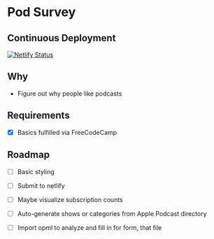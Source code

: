 # Pod Survey 

## Continuous Deployment
[![Netlify Status](https://api.netlify.com/api/v1/badges/48c23611-1937-459b-8dd1-93fcca424c06/deploy-status)](https://app.netlify.com/sites/zen-engelbart-e974c2/deploys)

## Why
- Figure out why people like podcasts 

## Requirements
- [x] Basics fulfilled via FreeCodeCamp

## Roadmap
- [ ] Basic styling
- [ ] Submit to netlify
- [ ] Maybe visualize subscription counts 
- [ ] Auto-generate shows or categories from Apple Podcast directory
- [ ] Import opml to analyze and fill in for form, that file



